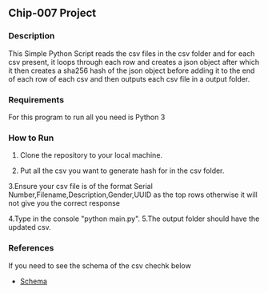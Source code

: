 ## Chip-007 Project

### Description
This Simple Python Script reads the csv files in the csv folder and for each csv present, it loops through each row and creates a json object after which it then creates a sha256 hash of the json object before adding it to the end of each row of each csv and then outputs each csv file in a output folder.

### Requirements 
For this program to run all you need is Python 3

### How to Run
1. Clone the repository to your local machine.

2. Put all the csv you want to generate hash for in the csv folder.

3.Ensure your csv file is of the format Serial Number,Filename,Description,Gender,UUID as the top rows
otherwise it will not give you the correct response

4.Type in the console "python main.py".
5.The output folder should have the updated csv.

### References
If you need to see the schema of the csv chechk below
- [Schema](https://docs.google.com/spreadsheets/d/1b5H3bp_9-YVjTYQNjLeokXJewrcPfgUo_MYvYXtaUno/edit#gid=0)

